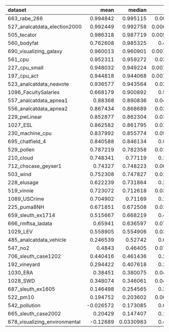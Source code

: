 | dataset                       |      mean |    median |        std |
|:------------------------------|----------:|----------:|-----------:|
| 663_rabe_266                  |  0.994842 | 0.995115  | 0.0011823  |
| 527_analcatdata_election2000  |  0.992449 | 0.992758  | 0.00608007 |
| 505_tecator                   |  0.986318 | 0.987719  | 0.00588222 |
| 560_bodyfat                   |  0.762608 | 0.985325  | 0.476887   |
| 690_visualizing_galaxy        |  0.960013 | 0.960901  | 0.00775153 |
| 561_cpu                       |  0.952311 | 0.959272  | 0.0373935  |
| 227_cpu_small                 |  0.948032 | 0.949224  | 0.00798752 |
| 197_cpu_act                   |  0.944818 | 0.944068  | 0.00778017 |
| 523_analcatdata_neavote       |  0.936577 | 0.943564  | 0.0278365  |
| 1096_FacultySalaries          |  0.668179 | 0.900892  | 0.528163   |
| 557_analcatdata_apnea1        |  0.88368  | 0.890836  | 0.0492599  |
| 556_analcatdata_apnea2        |  0.867434 | 0.868689  | 0.0344567  |
| 229_pwLinear                  |  0.852877 | 0.862304  | 0.0307764  |
| 1027_ESL                      |  0.862582 | 0.861795  | 0.0156944  |
| 230_machine_cpu               |  0.837992 | 0.855774  | 0.0951643  |
| 695_chatfield_4               |  0.840588 | 0.846134  | 0.030319   |
| 529_pollen                    |  0.787219 | 0.782358  | 0.0118863  |
| 210_cloud                     |  0.748341 | 0.77119   | 0.180143   |
| 712_chscase_geyser1           |  0.74327  | 0.748223  | 0.0618811  |
| 503_wind                      |  0.752308 | 0.747827  | 0.0156449  |
| 228_elusage                   |  0.622239 | 0.731864  | 0.262473   |
| 519_vinnie                    |  0.723072 | 0.712618  | 0.0359387  |
| 1089_USCrime                  |  0.704902 | 0.71169   | 0.122542   |
| 225_puma8NH                   |  0.671851 | 0.672508  | 0.0163869  |
| 659_sleuth_ex1714             |  0.515667 | 0.668219  | 0.405822   |
| 666_rmftsa_ladata             |  0.65941  | 0.636597  | 0.0789583  |
| 1029_LEV                      |  0.558905 | 0.554906  | 0.0375942  |
| 485_analcatdata_vehicle       |  0.246539 | 0.52742   | 0.645651   |
| 547_no2                       |  0.4843   | 0.46405   | 0.0773519  |
| 706_sleuth_case1202           |  0.440416 | 0.461436  | 0.260639   |
| 192_vineyard                  |  0.294422 | 0.407618  | 0.393012   |
| 1030_ERA                      |  0.38451  | 0.380075  | 0.0461838  |
| 1028_SWD                      |  0.348074 | 0.346061  | 0.0424981  |
| 687_sleuth_ex1605             |  0.146498 | 0.254565  | 0.357871   |
| 522_pm10                      |  0.194752 | 0.203602  | 0.0662953  |
| 542_pollution                 | -0.026572 | 0.173085  | 0.692719   |
| 665_sleuth_case2002           |  0.20429  | 0.147407  | 0.163887   |
| 678_visualizing_environmental | -0.12689  | 0.0330983 | 0.441942   |